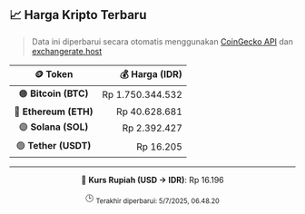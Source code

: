 

<!-- HARGA_KRIPTO -->
## 📈 Harga Kripto Terbaru

> Data ini diperbarui secara otomatis menggunakan [CoinGecko API](https://www.coingecko.com/) dan [exchangerate.host](https://exchangerate.host/)

<div align="center">

| 🪙 Token | 💰 Harga (IDR) |
|:------:|---------------:|
| 🟠 **Bitcoin (BTC)**   | Rp 1.750.344.532 |
| 🔵 **Ethereum (ETH)**  | Rp 40.628.681 |
| 🟣 **Solana (SOL)**    | Rp 2.392.427 |
| 🟢 **Tether (USDT)**   | Rp 16.205 |

---

💱 **Kurs Rupiah (USD → IDR)**: Rp 16.196

🕒 <sub>Terakhir diperbarui: 5/7/2025, 06.48.20</sub>

</div>
<!-- /HARGA_KRIPTO -->